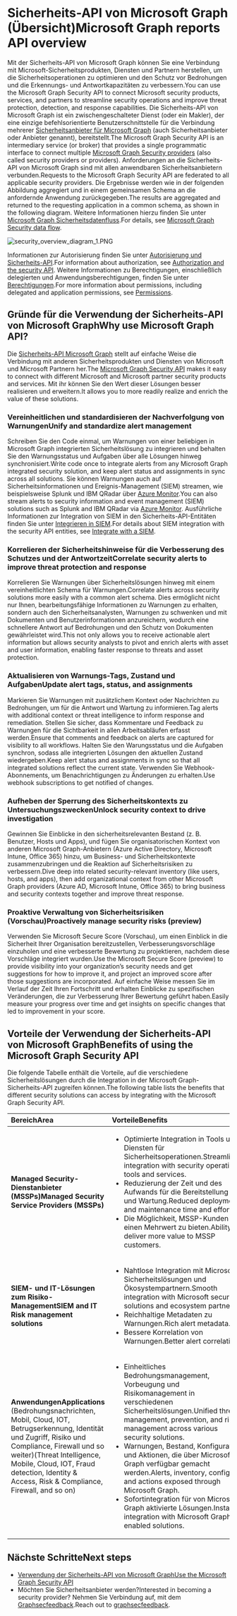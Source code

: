 # <a name="microsoft-graph-security-api-overview"></a><span data-ttu-id="48f86-101">Sicherheits-API von Microsoft Graph  (Übersicht)</span><span class="sxs-lookup"><span data-stu-id="48f86-101">Microsoft Graph reports API overview</span></span>

<span data-ttu-id="48f86-102">Mit der Sicherheits-API von Microsoft Graph können Sie eine Verbindung mit Microsoft-Sicherheitsprodukten, Diensten und Partnern herstellen, um die Sicherheitsoperationen zu optimieren und den Schutz vor Bedrohungen und die Erkennungs- und Antwortkapazitäten zu verbessern.</span><span class="sxs-lookup"><span data-stu-id="48f86-102">You can use the Microsoft Graph Security API to connect Microsoft security products, services, and partners to streamline security operations and improve threat protection, detection, and response capabilities.</span></span> <span data-ttu-id="48f86-103">Die Sicherheits-API von Microsoft Graph ist ein zwischengeschalteter Dienst (oder ein Makler), der eine einzige befehlsorientierte Benutzerschnittstelle für die Verbindung mehrerer [Sicherheitsanbieter für Microsoft Graph](../api-reference/v1.0/resources/securityvendorinformation.md) (auch Sicherheitsanbieter oder Anbieter genannt), bereitstellt.</span><span class="sxs-lookup"><span data-stu-id="48f86-103">The Microsoft Graph Security API is an intermediary service (or broker) that provides a single programmatic interface to connect multiple [Microsoft Graph Security providers](../api-reference/v1.0/resources/securityvendorinformation.md) (also called security providers or providers).</span></span> <span data-ttu-id="48f86-104">Anforderungen an die Sicherheits-API von Microsoft Graph sind mit allen anwendbaren Sicherheitsanbietern verbunden.</span><span class="sxs-lookup"><span data-stu-id="48f86-104">Requests to the Microsoft Graph Security API are federated to all applicable security providers.</span></span> <span data-ttu-id="48f86-105">Die Ergebnisse werden wie in der folgenden Abbildung aggregiert und in einem gemeinsamen Schema an die anfordernde Anwendung zurückgegeben.</span><span class="sxs-lookup"><span data-stu-id="48f86-105">The results are aggregated and returned to the requesting application in a common schema, as shown in the following diagram.</span></span> <span data-ttu-id="48f86-106">Weitere Informationen hierzu finden Sie unter [Microsoft Graph Sicherheitsdatenfluss](security-dataflow.md).</span><span class="sxs-lookup"><span data-stu-id="48f86-106">For details, see [Microsoft Graph Security data flow](security-dataflow.md).</span></span>

![security_overview_diagram_1.PNG](./images/security_overview_diagram_1.png)

<span data-ttu-id="48f86-108">Informationen zur Autorisierung finden Sie unter [Autorisierung und Sicherheits-API](security-authorization.md).</span><span class="sxs-lookup"><span data-stu-id="48f86-108">For information about authorization, see [Authorization and the security API](security-authorization.md).</span></span> <span data-ttu-id="48f86-109">Weitere Informationen zu Berechtigungen, einschließlich delegierten und Anwendungsberechtigungen, finden Sie unter [Berechtigungen](permissions_reference.md#security-permissions).</span><span class="sxs-lookup"><span data-stu-id="48f86-109">For more information about permissions, including delegated and application permissions, see [Permissions](permissions_reference.md#security-permissions).</span></span>

## <a name="why-use-the-microsoft-graph-security-api"></a><span data-ttu-id="48f86-110">Gründe für die Verwendung der Sicherheits-API von Microsoft Graph</span><span class="sxs-lookup"><span data-stu-id="48f86-110">Why use Microsoft Graph API?</span></span>

<span data-ttu-id="48f86-111">Die [Sicherheits-API Microsoft Graph](../api-reference/v1.0/resources/security-api-overview.md) stellt auf einfache Weise die Verbindung mit anderen Sicherheitsprodukten und Diensten von Microsoft und Microsoft Partnern her.</span><span class="sxs-lookup"><span data-stu-id="48f86-111">The [Microsoft Graph Security API](../api-reference/v1.0/resources/security-api-overview.md) makes it easy to connect with different Microsoft and Microsoft partner security products and services.</span></span> <span data-ttu-id="48f86-112">Mit ihr können Sie den Wert dieser Lösungen besser realisieren und erweitern.</span><span class="sxs-lookup"><span data-stu-id="48f86-112">It allows you to more readily realize and enrich the value of these solutions.</span></span>

### <a name="unify-and-standardize-alert-tracking"></a><span data-ttu-id="48f86-113">Vereinheitlichen und standardisieren der Nachverfolgung von Warnungen</span><span class="sxs-lookup"><span data-stu-id="48f86-113">Unify and standardize alert management</span></span>

<span data-ttu-id="48f86-114">Schreiben Sie den Code einmal, um Warnungen von einer beliebigen in Microsoft Graph integrierten Sicherheitslösung zu integrieren und behalten Sie den Warnungsstatus und Aufgaben über alle Lösungen hinweg synchronisiert.</span><span class="sxs-lookup"><span data-stu-id="48f86-114">Write code once to integrate alerts from any Microsoft Graph integrated security solution, and keep alert status and assignments in sync across all solutions.</span></span> <span data-ttu-id="48f86-115">Sie können Warnungen auch auf Sicherheitsinformationen und Ereignis-Management (SIEM) streamen, wie beispielsweise Splunk und IBM QRadar über [Azure Monitor](https://docs.microsoft.com/en-us/azure/monitoring-and-diagnostics/monitor-stream-monitoring-data-event-hubs#what-can-i-do-with-the-monitoring-data-being-sent-to-my-event-hub).</span><span class="sxs-lookup"><span data-stu-id="48f86-115">You can also stream alerts to security information and event management (SIEM) solutions such as Splunk and IBM QRadar via [Azure Monitor](https://docs.microsoft.com/en-us/azure/monitoring-and-diagnostics/monitor-stream-monitoring-data-event-hubs#what-can-i-do-with-the-monitoring-data-being-sent-to-my-event-hub).</span></span> <span data-ttu-id="48f86-116">Ausführliche Informationen zur Integration von SIEM in den Sicherheits-API-Entitäten finden Sie unter [Integrieren in SIEM](security_siemintegration.md).</span><span class="sxs-lookup"><span data-stu-id="48f86-116">For details about SIEM integration with the security API entities, see [Integrate with a SIEM](security_siemintegration.md).</span></span>

### <a name="correlate-security-alerts-to-improve-threat-protection-and-response"></a><span data-ttu-id="48f86-117">Korrelieren der Sicherheitshinweise für die Verbesserung des Schutzes und der Antwortzeit</span><span class="sxs-lookup"><span data-stu-id="48f86-117">Correlate security alerts to improve threat protection and response</span></span>

<span data-ttu-id="48f86-118">Korrelieren Sie Warnungen über Sicherheitslösungen hinweg mit einem vereinheitlichten Schema für Warnungen.</span><span class="sxs-lookup"><span data-stu-id="48f86-118">Correlate alerts across security solutions more easily with a common alert schema.</span></span> <span data-ttu-id="48f86-119">Dies ermöglicht nicht nur Ihnen, bearbeitungsfähige Informationen zu Warnungen zu erhalten, sondern auch den Sicherheitsanalysten, Warnungen zu schwenken und mit Dokumenten und Benutzerinformationen anzureichern, wodurch eine schnellere Antwort auf Bedrohungen und den Schutz von Dokumenten gewährleistet wird.</span><span class="sxs-lookup"><span data-stu-id="48f86-119">This not only allows you to receive actionable alert information but allows security analysts to pivot and enrich alerts with asset and user information, enabling faster response to threats and asset protection.</span></span>  

### <a name="update-alert-tags-status-and-assignments"></a><span data-ttu-id="48f86-120">Aktualisieren von Warnungs-Tags, Zustand und Aufgaben</span><span class="sxs-lookup"><span data-stu-id="48f86-120">Update alert tags, status, and assignments</span></span>

<span data-ttu-id="48f86-121">Markieren Sie Warnungen mit zusätzlichem Kontext oder Nachrichten zu Bedrohungen, um für die Antwort und Wartung zu informieren.</span><span class="sxs-lookup"><span data-stu-id="48f86-121">Tag alerts with additional context or threat intelligence to inform response and remediation.</span></span> <span data-ttu-id="48f86-122">Stellen Sie sicher, dass Kommentare und Feedback zu Warnungen für die Sichtbarkeit in allen Arbeitsabläufen erfasst werden.</span><span class="sxs-lookup"><span data-stu-id="48f86-122">Ensure that comments and feedback on alerts are captured for visibility to all workflows.</span></span> <span data-ttu-id="48f86-123">Halten Sie den Warungsstatus und die Aufgaben synchron, sodass alle integrierten Lösungen den aktuellen Zustand wiedergeben.</span><span class="sxs-lookup"><span data-stu-id="48f86-123">Keep alert status and assignments in sync so that all integrated solutions reflect the current state.</span></span> <span data-ttu-id="48f86-124">Verwenden Sie Webhook-Abonnements, um Benachrichtigungen zu Änderungen zu erhalten.</span><span class="sxs-lookup"><span data-stu-id="48f86-124">Use webhook subscriptions to get notified of changes.</span></span>  

### <a name="unlock-security-context-to-drive-investigation"></a><span data-ttu-id="48f86-125">Aufheben der Sperrung des Sicherheitskontexts zu Untersuchungszwecken</span><span class="sxs-lookup"><span data-stu-id="48f86-125">Unlock security context to drive investigation</span></span>

<span data-ttu-id="48f86-126">Gewinnen Sie Einblicke in den sicherheitsrelevanten Bestand (z. B. Benutzer, Hosts und Apps), und fügen Sie organisatorischen Kontext von anderen Microsoft Graph-Anbietern (Azure Active Directory, Microsoft Intune, Office 365) hinzu, um Business- und Sicherheitskontexte zusammenzubringen und die Reaktion auf Sicherheitsrisiken zu verbessern.</span><span class="sxs-lookup"><span data-stu-id="48f86-126">Dive deep into related security-relevant inventory (like users, hosts, and apps), then add organizational context from other Microsoft Graph providers (Azure AD, Microsoft Intune, Office 365) to bring business and security contexts together and improve threat response.</span></span>

### <a name="proactively-manage-security-risks-preview"></a><span data-ttu-id="48f86-127">Proaktive Verwaltung von Sicherheitsrisiken (Vorschau)</span><span class="sxs-lookup"><span data-stu-id="48f86-127">Proactively manage security risks (preview)</span></span>

<span data-ttu-id="48f86-128">Verwenden Sie Microsoft Secure Score (Vorschau), um einen Einblick in die Sicherheit Ihrer Organisation bereitzustellen, Verbesserungsvorschläge einzuholen und eine verbesserte Bewertung zu projektieren, nachdem diese Vorschläge integriert wurden.</span><span class="sxs-lookup"><span data-stu-id="48f86-128">Use the Microsoft Secure Score (preview) to provide visibility into your organization’s security needs and get suggestions for how to improve it, and project an improved score after those suggestions are incorporated.</span></span> <span data-ttu-id="48f86-129">Auf einfache Weise messen Sie im Verlauf der Zeit Ihren Fortschritt und erhalten Einblicke zu spezifischen Veränderungen, die zur Verbesserung Ihrer Bewertung geführt haben.</span><span class="sxs-lookup"><span data-stu-id="48f86-129">Easily measure your progress over time and get insights on specific changes that led to improvement in your score.</span></span>

## <a name="benefits-of-using-the-microsoft-graph-security-api"></a><span data-ttu-id="48f86-130">Vorteile der Verwendung der Sicherheits-API von Microsoft Graph</span><span class="sxs-lookup"><span data-stu-id="48f86-130">Benefits of using the Microsoft Graph Security API</span></span>

<span data-ttu-id="48f86-131">Die folgende Tabelle enthält die Vorteile, auf die verschiedene Sicherheitslösungen durch die Integration in der Microsoft Graph-Sicherheits-API zugreifen können.</span><span class="sxs-lookup"><span data-stu-id="48f86-131">The following table lists the benefits that different security solutions can access by integrating with the Microsoft Graph Security API.</span></span>  

|<span data-ttu-id="48f86-132">**Bereich**</span><span class="sxs-lookup"><span data-stu-id="48f86-132">**Area**</span></span>     | <span data-ttu-id="48f86-133">**Vorteile**</span><span class="sxs-lookup"><span data-stu-id="48f86-133">**Benefits**</span></span>|
|:---------------|:---------|
|<span data-ttu-id="48f86-134">**Managed Security-Dienstanbieter (MSSPs)**</span><span class="sxs-lookup"><span data-stu-id="48f86-134">**Managed Security Service Providers (MSSPs)**</span></span>|<ul><li><span data-ttu-id="48f86-135">Optimierte Integration in Tools und Diensten für Sicherheitsoperationen.</span><span class="sxs-lookup"><span data-stu-id="48f86-135">Streamlined integration with security operations tools and services.</span></span></li> <li><span data-ttu-id="48f86-136">Reduzierung der Zeit und des Aufwands für die Bereitstellung und Wartung.</span><span class="sxs-lookup"><span data-stu-id="48f86-136">Reduced deployment and maintenance time and efforts.</span></span></li> <li><span data-ttu-id="48f86-137">Die Möglichkeit, MSSP-Kunden einen Mehrwert zu bieten.</span><span class="sxs-lookup"><span data-stu-id="48f86-137">Ability to deliver more value to MSSP customers.</span></span></li></ul>|
|<span data-ttu-id="48f86-138">**SIEM- und IT-Lösungen zum Risiko-Management**</span><span class="sxs-lookup"><span data-stu-id="48f86-138">**SIEM and IT Risk management solutions**</span></span>|<ul><li><span data-ttu-id="48f86-139">Nahtlose Integration mit Microsoft-Sicherheitslösungen und Ökosystempartnern.</span><span class="sxs-lookup"><span data-stu-id="48f86-139">Smooth integration with Microsoft security solutions and ecosystem partners.</span></span></li> <li><span data-ttu-id="48f86-140">Reichhaltige Metadaten zu Warnungen.</span><span class="sxs-lookup"><span data-stu-id="48f86-140">Rich alert metadata.</span></span></li> <li><span data-ttu-id="48f86-141">Bessere Korrelation von Warnungen.</span><span class="sxs-lookup"><span data-stu-id="48f86-141">Better alert correlation.</span></span></li></ul>|
|<span data-ttu-id="48f86-142">**Anwendungen**</span><span class="sxs-lookup"><span data-stu-id="48f86-142">**Applications**</span></span> <br><span data-ttu-id="48f86-143">(Bedrohungsnachrichten, Mobil, Cloud, IOT, Betrugserkennung, Identität und Zugriff, Risiko und Compliance, Firewall und so weiter)</span><span class="sxs-lookup"><span data-stu-id="48f86-143">(Threat Intelligence, Mobile, Cloud, IOT, Fraud detection, Identity & Access, Risk & Compliance, Firewall, and so on)</span></span>|<ul><li><span data-ttu-id="48f86-144">Einheitliches Bedrohungsmanagement, Vorbeugung und Risikomanagement in verschiedenen Sicherheitslösungen.</span><span class="sxs-lookup"><span data-stu-id="48f86-144">Unified threat management, prevention, and risk management across various security solutions.</span></span></li> <li><span data-ttu-id="48f86-145">Warnungen, Bestand, Konfiguration und Aktionen, die über Microsoft Graph verfügbar gemacht werden.</span><span class="sxs-lookup"><span data-stu-id="48f86-145">Alerts, inventory, config, and actions exposed through Microsoft Graph.</span></span></li> <li><span data-ttu-id="48f86-146">Sofortintegration für von Microsoft Graph aktivierte Lösungen.</span><span class="sxs-lookup"><span data-stu-id="48f86-146">Instant integration with Microsoft Graph-enabled solutions.</span></span></li></ul>|

## <a name="next-steps"></a><span data-ttu-id="48f86-147">Nächste Schritte</span><span class="sxs-lookup"><span data-stu-id="48f86-147">Next steps</span></span>

- [<span data-ttu-id="48f86-148">Verwendung der Sicherheits-API von Microsoft Graph</span><span class="sxs-lookup"><span data-stu-id="48f86-148">Use the Microsoft Graph Security API</span></span>](../api-reference/v1.0/resources/security-api-overview.md)
- <span data-ttu-id="48f86-149">Möchten Sie Sicherheitsanbieter werden?</span><span class="sxs-lookup"><span data-stu-id="48f86-149">Interested in becoming a security provider?</span></span> <span data-ttu-id="48f86-150">Nehmen Sie Verbindung auf, mit dem [Graphsecfeedback](mailto:graphsecfeedback@microsoft.com).</span><span class="sxs-lookup"><span data-stu-id="48f86-150">Reach out to [graphsecfeedback](mailto:graphsecfeedback@microsoft.com).</span></span>

